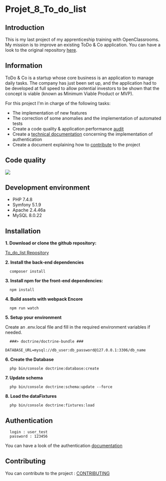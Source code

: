 # Projet_8_To_do_list

## Introduction

This is my last project of my apprenticeship training with OpenClassrooms. My mission is to improve an existing ToDo & Co application. You can have a look to the original repository [here](https://github.com/saro0h/projet8-TodoList).

## Information

ToDo & Co is a startup whose core business is an application to manage daily tasks. The company has just been set up, and the application had to be developed at full speed to allow potential investors to be shown that the concept is viable (known as Minimum Viable Product or MVP).

For this project I'm in charge of the following tasks:

- The implementation of new features
- The correction of some anomalies and the implementation of automated tests
- Create a code quality & application performance [audit](https://github.com/vincentsig/Projet_8_To_do_list/blob/main/documentation/audit/audit.pdf)
- Create a [technical documentation](https://github.com/vincentsig/Projet_8_To_do_list/blob/main/documentation/authentication/documentation.md) concerning the implementation of authentication
- Create a document explaining how to [contribute](https://github.com/vincentsig/Projet_8_To_do_list/blob/main/CONTRIBUTING.md) to the project

## Code quality

<a href="https://codeclimate.com/github/vincentsig/Projet_8_To_do_list/maintainability"><img src="https://api.codeclimate.com/v1/badges/f77a295a7aa6597edfa8/maintainability" /></a>

## Development environment

- PHP 7.4.8
- Symfony 5.1.9
- Apache 2.4.46a
- MySQL 8.0.22

## Installation

**1. Download or clone the github repository:**

[To_do_list Repository](https://github.com/vincentsig/Projet_8_To_do_list.git)

**2. Install the back-end dependencies**

      composer install


**3. Install npm for the front-end dependencies:**

      npm install


**4. Build assets with webpack Encore**

      npm run watch

**5. Setup your environment**

Create an .env.local file and fill in the required environment variables if needed.

      ###> doctrine/doctrine-bundle ###
            DATABASE_URL=mysql://db_user:db_password@127.0.0.1:3306/db_name

**6. Create the Database**

      php bin/console doctrine:database:create

**7. Update schema**

      php bin/console doctrine:schema:update --force

**8. Load the dataFixtures**

      php bin/console doctrine:fixtures:load

## Authentication

      login : user_test
      password : 123456

You can have a look of the authentication [documentation](https://github.com/vincentsig/Projet_8_To_do_list/blob/main/documentation/authentication/documentation.md)

## Contributing

You can contribute to the project : [CONTRIBUTING](https://github.com/vincentsig/Projet_8_To_do_list/blob/main/CONTRIBUTING.md)
